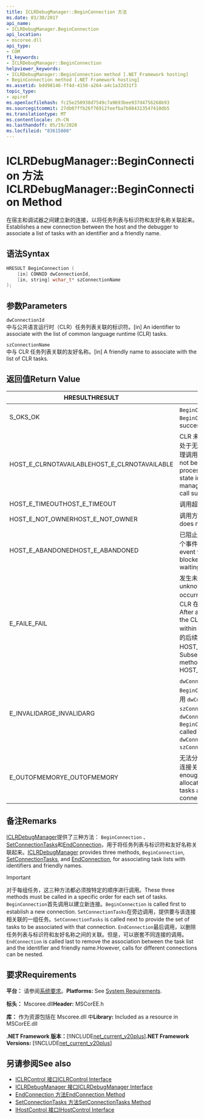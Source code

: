 ```yaml
---
title: ICLRDebugManager::BeginConnection 方法
ms.date: 03/30/2017
api_name:
- ICLRDebugManager.BeginConnection
api_location:
- mscoree.dll
api_type:
- COM
f1_keywords:
- ICLRDebugManager::BeginConnection
helpviewer_keywords:
- ICLRDebugManager::BeginConnection method [.NET Framework hosting]
- BeginConnection method [.NET Framework hosting]
ms.assetid: bdd98146-ff4d-4150-a264-a4c1a32d31f3
topic_type:
- apiref
ms.openlocfilehash: fc25e250938d7549c7a9693bee937d4756268b93
ms.sourcegitcommit: 27db07ffb26f76912feefba7b884313547410db5
ms.translationtype: MT
ms.contentlocale: zh-CN
ms.lasthandoff: 05/19/2020
ms.locfileid: "83615808"
---
```

# <a name="iclrdebugmanagerbeginconnection-method"></a><span data-ttu-id="22357-102">ICLRDebugManager::BeginConnection 方法</span><span class="sxs-lookup"><span data-stu-id="22357-102">ICLRDebugManager::BeginConnection Method</span></span>
<span data-ttu-id="22357-103">在宿主和调试器之间建立新的连接，以将任务列表与标识符和友好名称关联起来。</span><span class="sxs-lookup"><span data-stu-id="22357-103">Establishes a new connection between the host and the debugger to associate a list of tasks with an identifier and a friendly name.</span></span>  
  
## <a name="syntax"></a><span data-ttu-id="22357-104">语法</span><span class="sxs-lookup"><span data-stu-id="22357-104">Syntax</span></span>  
  
```cpp  
HRESULT BeginConnection (  
    [in] CONNID dwConnectionId,  
    [in, string] wchar_t* szConnectionName  
);  
```  
  
## <a name="parameters"></a><span data-ttu-id="22357-105">参数</span><span class="sxs-lookup"><span data-stu-id="22357-105">Parameters</span></span>  
 `dwConnectionId`  
 <span data-ttu-id="22357-106">中与公共语言运行时（CLR）任务列表关联的标识符。</span><span class="sxs-lookup"><span data-stu-id="22357-106">[in] An identifier to associate with the list of common language runtime (CLR) tasks.</span></span>  
  
 `szConnectionName`  
 <span data-ttu-id="22357-107">中与 CLR 任务列表关联的友好名称。</span><span class="sxs-lookup"><span data-stu-id="22357-107">[in] A friendly name to associate with the list of CLR tasks.</span></span>  
  
## <a name="return-value"></a><span data-ttu-id="22357-108">返回值</span><span class="sxs-lookup"><span data-stu-id="22357-108">Return Value</span></span>  
  
|<span data-ttu-id="22357-109">HRESULT</span><span class="sxs-lookup"><span data-stu-id="22357-109">HRESULT</span></span>|<span data-ttu-id="22357-110">说明</span><span class="sxs-lookup"><span data-stu-id="22357-110">Description</span></span>|  
|-------------|-----------------|  
|<span data-ttu-id="22357-111">S_OK</span><span class="sxs-lookup"><span data-stu-id="22357-111">S_OK</span></span>|<span data-ttu-id="22357-112">`BeginConnection`已成功返回。</span><span class="sxs-lookup"><span data-stu-id="22357-112">`BeginConnection` returned successfully.</span></span>|  
|<span data-ttu-id="22357-113">HOST_E_CLRNOTAVAILABLE</span><span class="sxs-lookup"><span data-stu-id="22357-113">HOST_E_CLRNOTAVAILABLE</span></span>|<span data-ttu-id="22357-114">CLR 未加载到进程中，或 CLR 处于无法运行托管代码或成功处理调用的状态。</span><span class="sxs-lookup"><span data-stu-id="22357-114">The CLR has not been loaded into a process, or the CLR is in a state in which it cannot run managed code or process the call successfully.</span></span>|  
|<span data-ttu-id="22357-115">HOST_E_TIMEOUT</span><span class="sxs-lookup"><span data-stu-id="22357-115">HOST_E_TIMEOUT</span></span>|<span data-ttu-id="22357-116">调用超时。</span><span class="sxs-lookup"><span data-stu-id="22357-116">The call timed out.</span></span>|  
|<span data-ttu-id="22357-117">HOST_E_NOT_OWNER</span><span class="sxs-lookup"><span data-stu-id="22357-117">HOST_E_NOT_OWNER</span></span>|<span data-ttu-id="22357-118">调用方不拥有该锁。</span><span class="sxs-lookup"><span data-stu-id="22357-118">The caller does not own the lock.</span></span>|  
|<span data-ttu-id="22357-119">HOST_E_ABANDONED</span><span class="sxs-lookup"><span data-stu-id="22357-119">HOST_E_ABANDONED</span></span>|<span data-ttu-id="22357-120">已阻止的线程或纤程正在等待某个事件时，该事件被取消。</span><span class="sxs-lookup"><span data-stu-id="22357-120">An event was canceled while a blocked thread or fiber was waiting on it.</span></span>|  
|<span data-ttu-id="22357-121">E_FAIL</span><span class="sxs-lookup"><span data-stu-id="22357-121">E_FAIL</span></span>|<span data-ttu-id="22357-122">发生未知的灾难性故障。</span><span class="sxs-lookup"><span data-stu-id="22357-122">An unknown catastrophic failure occurred.</span></span> <span data-ttu-id="22357-123">方法返回 E_FAIL 后，CLR 在该进程内将不再可用。</span><span class="sxs-lookup"><span data-stu-id="22357-123">After a method returns E_FAIL, the CLR is no longer usable within the process.</span></span> <span data-ttu-id="22357-124">对宿主方法的后续调用会返回 HOST_E_CLRNOTAVAILABLE。</span><span class="sxs-lookup"><span data-stu-id="22357-124">Subsequent calls to hosting methods return HOST_E_CLRNOTAVAILABLE.</span></span>|  
|<span data-ttu-id="22357-125">E_INVALIDARG</span><span class="sxs-lookup"><span data-stu-id="22357-125">E_INVALIDARG</span></span>|<span data-ttu-id="22357-126">`dwConnectionId`为零，或 `BeginConnection` 已使用此值调用 `dwConnectionId` ，或为 `szConnectionName` null。</span><span class="sxs-lookup"><span data-stu-id="22357-126">`dwConnectionId` was zero, or `BeginConnection` was already called using this `dwConnectionId` value, or `szConnectionName` was null.</span></span>|  
|<span data-ttu-id="22357-127">E_OUTOFMEMORY</span><span class="sxs-lookup"><span data-stu-id="22357-127">E_OUTOFMEMORY</span></span>|<span data-ttu-id="22357-128">无法分配足够的内存来保存与此连接关联的任务列表。</span><span class="sxs-lookup"><span data-stu-id="22357-128">Not enough memory could be allocated to hold the list of tasks associated with this connection.</span></span>|  
  
## <a name="remarks"></a><span data-ttu-id="22357-129">备注</span><span class="sxs-lookup"><span data-stu-id="22357-129">Remarks</span></span>  
 <span data-ttu-id="22357-130">[ICLRDebugManager](../../../../docs/framework/unmanaged-api/hosting/iclrdebugmanager-interface.md)提供了三种方法： `BeginConnection` 、 [SetConnectionTasks](../../../../docs/framework/unmanaged-api/hosting/iclrdebugmanager-setconnectiontasks-method.md)和[EndConnection](iclrdebugmanager-endconnection-method.md)，用于将任务列表与标识符和友好名称关联起来。</span><span class="sxs-lookup"><span data-stu-id="22357-130">[ICLRDebugManager](../../../../docs/framework/unmanaged-api/hosting/iclrdebugmanager-interface.md) provides three methods, `BeginConnection`, [SetConnectionTasks](../../../../docs/framework/unmanaged-api/hosting/iclrdebugmanager-setconnectiontasks-method.md), and [EndConnection](iclrdebugmanager-endconnection-method.md), for associating task lists with identifiers and friendly names.</span></span>  
  
> [!IMPORTANT]
> <span data-ttu-id="22357-131">对于每组任务，这三种方法都必须按特定的顺序进行调用。</span><span class="sxs-lookup"><span data-stu-id="22357-131">These three methods must be called in a specific order for each set of tasks.</span></span> <span data-ttu-id="22357-132">`BeginConnection`首先调用以建立新连接。</span><span class="sxs-lookup"><span data-stu-id="22357-132">`BeginConnection` is called first to establish a new connection.</span></span> <span data-ttu-id="22357-133">`SetConnectionTasks`在旁边调用，提供要与该连接相关联的一组任务。</span><span class="sxs-lookup"><span data-stu-id="22357-133">`SetConnectionTasks` is called next to provide the set of tasks to be associated with that connection.</span></span> <span data-ttu-id="22357-134">`EndConnection`最后调用，以删除任务列表与标识符和友好名称之间的关联。但是，可以嵌套不同连接的调用。</span><span class="sxs-lookup"><span data-stu-id="22357-134">`EndConnection` is called last to remove the association between the task list and the identifier and friendly name.However, calls for different connections can be nested.</span></span>  
  
## <a name="requirements"></a><span data-ttu-id="22357-135">要求</span><span class="sxs-lookup"><span data-stu-id="22357-135">Requirements</span></span>  
 <span data-ttu-id="22357-136">**平台：** 请参阅[系统要求](../../get-started/system-requirements.md)。</span><span class="sxs-lookup"><span data-stu-id="22357-136">**Platforms:** See [System Requirements](../../get-started/system-requirements.md).</span></span>  
  
 <span data-ttu-id="22357-137">**标头：** Mscoree.dll</span><span class="sxs-lookup"><span data-stu-id="22357-137">**Header:** MSCorEE.h</span></span>  
  
 <span data-ttu-id="22357-138">**库：** 作为资源包括在 Mscoree.dll 中</span><span class="sxs-lookup"><span data-stu-id="22357-138">**Library:** Included as a resource in MSCorEE.dll</span></span>  
  
 <span data-ttu-id="22357-139">**.NET Framework 版本：**[!INCLUDE[net_current_v20plus](../../../../includes/net-current-v20plus-md.md)]</span><span class="sxs-lookup"><span data-stu-id="22357-139">**.NET Framework Versions:** [!INCLUDE[net_current_v20plus](../../../../includes/net-current-v20plus-md.md)]</span></span>  
  
## <a name="see-also"></a><span data-ttu-id="22357-140">另请参阅</span><span class="sxs-lookup"><span data-stu-id="22357-140">See also</span></span>

- [<span data-ttu-id="22357-141">ICLRControl 接口</span><span class="sxs-lookup"><span data-stu-id="22357-141">ICLRControl Interface</span></span>](iclrcontrol-interface.md)
- [<span data-ttu-id="22357-142">ICLRDebugManager 接口</span><span class="sxs-lookup"><span data-stu-id="22357-142">ICLRDebugManager Interface</span></span>](iclrdebugmanager-interface.md)
- [<span data-ttu-id="22357-143">EndConnection 方法</span><span class="sxs-lookup"><span data-stu-id="22357-143">EndConnection Method</span></span>](iclrdebugmanager-endconnection-method.md)
- [<span data-ttu-id="22357-144">SetConnectionTasks 方法</span><span class="sxs-lookup"><span data-stu-id="22357-144">SetConnectionTasks Method</span></span>](iclrdebugmanager-setconnectiontasks-method.md)
- [<span data-ttu-id="22357-145">IHostControl 接口</span><span class="sxs-lookup"><span data-stu-id="22357-145">IHostControl Interface</span></span>](ihostcontrol-interface.md)
